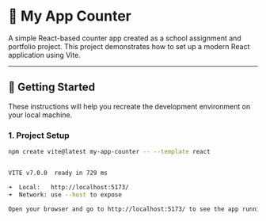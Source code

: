 # 🧮 My App Counter

A simple React-based counter app created as a school assignment and portfolio project. This project demonstrates how to set up a modern React application using Vite.

---

## 🚀 Getting Started

These instructions will help you recreate the development environment on your local machine.

### 1. Project Setup

```bash
npm create vite@latest my-app-counter -- --template react


VITE v7.0.0  ready in 729 ms

➜  Local:   http://localhost:5173/
➜  Network: use --host to expose

Open your browser and go to http://localhost:5173/ to see the app running.